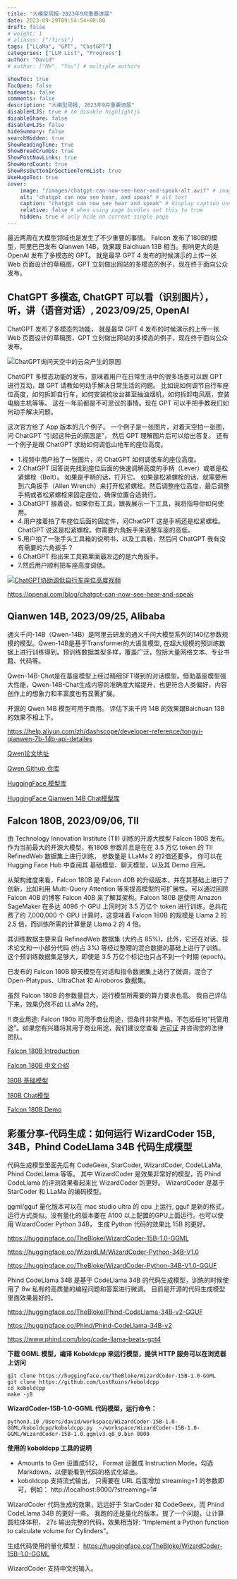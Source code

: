 ```yaml
---
title: "大模型周报-2023年9月重要进展"
date: 2023-09-29T09:54:54+08:00
draft: false
# weight: 1
# aliases: ["/first"]
tags: ["LLaMa", "GPT", "ChatGPT"]
categories: ["LLM List", "Progress"]
author: "David"
# author: ["Me", "You"] # multiple authors

showToc: true
TocOpen: false
hidemeta: false
comments: false
description: "大模型周报, 2023年9月重要进展"
disableHLJS: true # to disable highlightjs
disableShare: false
disableHLJS: false
hideSummary: false
searchHidden: true
ShowReadingTime: true
ShowBreadCrumbs: true
ShowPostNavLinks: true
ShowWordCount: true
ShowRssButtonInSectionTermList: true
UseHugoToc: true
cover:
    image: "/images/chatgpt-can-now-see-hear-and-speak-alt.avif" # image path/url
    alt: "chatgpt can now see hear, and speak" # alt text
    caption: "chatgpt can now see hear and speak" # display caption under cover
    relative: false # when using page bundles set this to true
    hidden: true # only hide on current single page
---
```


最近两周在大模型领域也是发生了不少重要的事情。 Falcon 发布了180B的模型，阿里巴巴发布 Qianwen 14B，效果跟 Baichuan 13B 相当。影响更大的是 OpenAI 发布了多模态的 GPT。 就是最早 GPT 4 发布的时候演示的上传一张 Web 页面设计的草稿图，GPT 立刻做出网站的多模态的例子，现在终于面向公众发布。

## ChatGPT 多模态, ChatGPT 可以看（识别图片），听，讲（语音对话）, 2023/09/25, OpenAI

ChatGPT 发布了多模态的功能， 就是最早 GPT 4 发布的时候演示的上传一张 Web 页面设计的草稿图，GPT 立刻做出网站的多模态的例子，现在终于面向公众发布。 

![ChatGPT询问天空中的云朵产生的原因](/images/chatgpt-can-now-see-hear-and-speak-alt.avif)

ChatGPT 多模态功能的发布，意味着用户在日常生活中的很多场景可以跟 GPT 进行互动，跟 GPT 请教如何动手解决日常生活的问题。 
比如说如何调节自行车座位高度，如何拆卸自行车，如何安装梳妆台甚至抽油烟机，如何拆卸电风扇，安装电脑主机等等。 这在一年前都是不可思议的事情。现在 GPT 可以手把手教我们如何动手解决问题。

这次官方给了 App 版本的几个例子。 一个例子是一张图片，对着天空拍一张图，问 ChatGPT “引起这种云的原因是”， 然后 GPT 理解图片后可以给出答复。 还有一个例子是跟 ChatGPT 求助如何调低山地车的座位高度。

* 1.视频中用户拍了一张图片，问 ChatGPT 如何调低车的座位高度。
* 2.ChatGPT 回答说先找到座位后面的快速调解高度的手柄（Lever）或者是松紧螺栓（Bolt）。 如果是手柄的话，打开它。 如果是松紧螺栓的话，就需要用到六角扳手（Allen Wrench）来打开松紧螺栓。然后调整座位高度，最后调整手柄或者松紧螺栓来固定座位，确保位置合适骑行。 
* 3.ChatGPT 接着说，如果你有工具，跟我展示一下工具，我将指导你如何使用。
* 4.用户接着拍了车座位后面的固定件，问ChatGPT 这是手柄还是松紧螺栓。 ChatGPT 说这是松紧螺栓。你需要六角扳手来调整车座的高低。
* 5.用户拍了一张手头工具箱的说明书，以及工具箱，然后问 ChatGPT 我有没有需要的六角扳手？
* 6.ChatGPT 指出来工具箱里面最左边的是六角扳手。 
* 7.然后用户顺利把车座高度调低。

[![ChatGPT协助调低自行车座位高度视频](/images/chatgpt-help-to-lower-bike-seat-2.jpg)](/video/ChatGPT-multimodel-2023-09.mp4)


https://openai.com/blog/chatgpt-can-now-see-hear-and-speak


## Qianwen 14B, 2023/09/25, Alibaba

通义千问-14B（Qwen-14B）是阿里云研发的通义千问大模型系列的140亿参数规模的模型。Qwen-14B是基于Transformer的大语言模型, 在超大规模的预训练数据上进行训练得到。预训练数据类型多样，覆盖广泛，包括大量网络文本、专业书籍、代码等。

Qwen-14B-Chat是在基座模型上经过精细SFT得到的对话模型。借助基座模型强大性能，Qwen-14B-Chat生成内容的准确度大幅提升，也更符合人类偏好，内容创作上的想象力和丰富度也有显著扩展。

开源的 Qwen 14B 模型可用于商用。 评估下来千问 14B 的效果跟Baichuan 13B 的效果不相上下。

https://help.aliyun.com/zh/dashscope/developer-reference/tongyi-qianwen-7b-14b-api-detailes

[Qwen论文地址](https://qianwen-res.oss-cn-beijing.aliyuncs.com/QWEN_TECHNICAL_REPORT.pdf)

[Qwen Github 仓库](https://github.com/QwenLM/Qwen)

[HuggingFace 模型库](https://huggingface.co/Qwen/Qwen-14B)

[HuggingFace Qianwen 14B Chat模型库](https://huggingface.co/Qwen/Qwen-14B-Chat)


## Falcon 180B, 2023/09/06, TII

由 Technology Innovation Institute (TII) 训练的开源大模型 Falcon 180B 发布。
作为当前最大的开源大模型，有180B 参数并且是在在 3.5 万亿 token 的 TII RefinedWeb 数据集上进行训练，
参数量是 LLaMa 2 的2倍还要多。 你可以在 Hugging Face Hub 中查阅其 基础模型、聊天模型，以及其 Demo 应用。

从架构维度来看，Falcon 180B 是 Falcon 40B 的升级版本，并在其基础上进行了创新，比如利用 Multi-Query Attention 等来提高模型的可扩展性。可以通过回顾 Falcon 40B 的博客 Falcon 40B 来了解其架构。Falcon 180B 是使用 Amazon SageMaker 在多达 4096 个 GPU 上同时对 3.5 万亿个 token 进行训练，总共花费了约 7,000,000 个 GPU 计算时，这意味着 Falcon 180B 的规模是 Llama 2 的 2.5 倍，而训练所需的计算量是 Llama 2 的 4 倍。

其训练数据主要来自 RefinedWeb 数据集 (大约占 85%)，此外，它还在对话、技术论文和一小部分代码 (约占 3%) 等经过整理的混合数据的基础上进行了训练。这个预训练数据集足够大，即使是 3.5 万亿个标记也只占不到一个时期 (epoch)。

已发布的 Falcon 180B 聊天模型在对话和指令数据集上进行了微调，混合了 Open-Platypus、UltraChat 和 Airoboros 数据集。

虽然 Falcon 180B 的参数量巨大，运行模型所需要的算力要求也高。 我自己评估下来，效果仍然不如 LLaMa 2的。

‼️ 商业用途: Falcon 180b 可用于商业用途，但条件非常严格，不包括任何“托管用途”。如果您有兴趣将其用于商业用途，我们建议您查看 [许可证](https://hf.co/spaces/tiiuae/falcon-180b-license/blob/main/LICENSE.txt) 并咨询您的法律团队。

[Falcon 180B Introduction](https://huggingface.co/blog/falcon-180b)

[Falcon 180B 中文介绍](https://huggingface.co/blog/zh/falcon-180b)

[180B 基础模型](https://huggingface.co/tiiuae/falcon-180B/)

[180B Chat模型](https://huggingface.co/tiiuae/falcon-180B-chat)

[Falcon 180B Demo](https://huggingface.co/spaces/tiiuae/falcon-180b-demo)


## 彩蛋分享-代码生成：如何运行 WizardCoder 15B, 34B，Phind CodeLlama 34B 代码生成模型

代码生成模型里面先后有 CodeGeex, StarCoder, WizardCoder, CodeLLaMa, Phind CodeLlama 等等。 其中 WizardCoder 是效果非常好的模型，而 Phind CodeLlama 的评测效果看起来比 WizardCoder 的更好。
WizardCoder 是基于 StarCoder 和 LLaMa 的编码模型。

ggml/gguf 量化版本可以在 mac studio ultra 的 cpu 上运行, gguf 是新的格式，运行方式类似。没有量化的版本要在 A100 以上配置的GPU上面运行。也可以使用 WizardCoder Python 34B， 生成 Python 代码的效果比 15B 的更好。

https://huggingface.co/TheBloke/WizardCoder-15B-1.0-GGML

https://huggingface.co/WizardLM/WizardCoder-Python-34B-V1.0

https://huggingface.co/TheBloke/WizardCoder-Python-34B-V1.0-GGUF

Phind CodeLlama 34B 是基于 CodeLlama 34B 的代码生成模型，训练的时候使用了 8w 私有的高质量的编程问题和答案进行微调。 目前是开源的代码生成模型里面效果最好的。

https://huggingface.co/TheBloke/Phind-CodeLlama-34B-v2-GGUF

https://huggingface.co/Phind/Phind-CodeLlama-34B-v2

https://www.phind.com/blog/code-llama-beats-gpt4


**下载 GGML 模型，编译 Koboldcpp 来运行模型，提供 HTTP 服务可以在浏览器上访问**

```
git clone https://huggingface.co/TheBloke/WizardCoder-15B-1.0-GGML
git clone https://github.com/LostRuins/koboldcpp
cd koboldcpp
make -j8

```

**WizardCoder-15B-1.0-GGML 代码模型，运行命令：**

```
python3.10 /Users/david/workspace/WizardCoder-15B-1.0-GGML/koboldcpp/koboldcpp.py  ~/workspace/WizardCoder-15B-1.0-GGML/WizardCoder-15B-1.0.ggmlv3.q8_0.bin 8000
```

**使用的 koboldcpp 工具的说明**
* Amounts to Gen 设置成512， Format 设置成 Instruction Mode，勾选 Markdown，以便能看到代码的格式化输出。
* koboldcpp 支持流式输出， 只需要在 URL 后面增加  streaming=1 的参数即可，例如： http://localhost:8000/?streaming=1#

WizardCoder 代码生成的效果，远远好于 StarCoder 和 CodeGeex，而 Phind CodeLlama 34B 的更好一些。 我跑的还是量化的版本。提了一个问题，让计算圆柱体体积， 27s 输出完整的代码，效果相当好: “Implement a Python function to calculate volume for Cylinders”。

生成代码使用的量化模型： https://huggingface.co/TheBloke/WizardCoder-15B-1.0-GGML

WizardCoder 支持中文的输入。